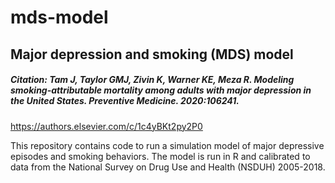 # mds-model

## Major depression and smoking (MDS) model
##### Citation: Tam J, Taylor GMJ, Zivin K, Warner KE, Meza R. Modeling smoking-attributable mortality among adults with major depression in the United States. <i>Preventive Medicine.</i> 2020:106241.
<a href="https://authors.elsevier.com/c/1c4yBKt2py2P0">https://authors.elsevier.com/c/1c4yBKt2py2P0</a>

This repository contains code to run a simulation model of major depressive episodes and smoking behaviors. The model is run in R and calibrated to data from the National Survey on Drug Use and Health (NSDUH) 2005-2018. 
